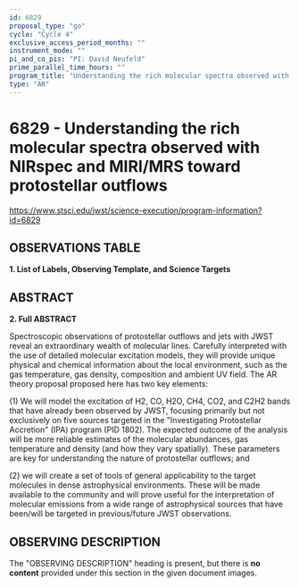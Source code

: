 ```yaml
---
id: 6829
proposal_type: "go"
cycle: "Cycle 4"
exclusive_access_period_months: ""
instrument_mode: ""
pi_and_co_pis: "PI: David Neufeld"
prime_parallel_time_hours: ""
program_title: "Understanding the rich molecular spectra observed with NIRspec and MIRI/MRS toward protostellar outflows"
type: "AR"
---
```

# 6829 - Understanding the rich molecular spectra observed with NIRspec and MIRI/MRS toward protostellar outflows
https://www.stsci.edu/jwst/science-execution/program-information?id=6829
## OBSERVATIONS TABLE
**1. List of Labels, Observing Template, and Science Targets**

## ABSTRACT

**2. Full ABSTRACT**

Spectroscopic observations of protostellar outflows and jets with JWST reveal an extraordinary wealth of molecular lines. Carefully interpreted with the use of detailed molecular excitation models, they will provide unique physical and chemical information about the local environment, such as the gas temperature, gas density, composition and ambient UV field. The AR theory proposal proposed here has two key elements:

(1) We will model the excitation of H2, CO, H2O, CH4, CO2, and C2H2 bands that have already been observed by JWST, focusing primarily but not exclusively on five sources targeted in the "Investigating Protostellar Accretion" (IPA) program (PID 1802). The expected outcome of the analysis will be more reliable estimates of the molecular abundances, gas temperature and density (and how they vary spatially). These parameters are key for understanding the nature of protostellar outflows; and

(2) we will create a set of tools of general applicability to the target molecules in dense astrophysical environments. These will be made available to the community and will prove useful for the interpretation of molecular emissions from a wide range of astrophysical sources that have been/will be targeted in previous/future JWST observations.

## OBSERVING DESCRIPTION

The "OBSERVING DESCRIPTION" heading is present, but there is **no content** provided under this section in the given document images.